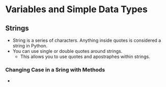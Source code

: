# Variables and Simple Data Types

## Strings
- String is a series of characters. Anything inside quotes is considered a string in Python.
- You can use single or double quotes around strings.
    - This allows you to use quotes and apostraphes within strings.

### Changing Case in a Sring with Methods
- 